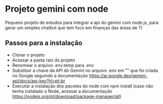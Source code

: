 # Projeto gemini com node
Pequeno projeto de estudos para integrar a api do gemini com node.js, para gerar um simples chatbot que tem foco em finanças das áreas de TI

## Passos para a instalação
- Clonar o projeto
- Acessar a pasta raiz do projeto
- Renomear o arquivo .env.temp para .env
- Substituir a chave da API do Gemini no arquivo .env em "<api-key-gemini>" que foi criada no Google seguindo a documentação https://ai.google.dev/gemini-api/docs/api-key?hl=pt-br
- Executar a instalação dos pacotes do node com npm install (caso não tenha instalado o Node, acessar a documentação https://nodejs.org/pt/download/package-manager/all)
